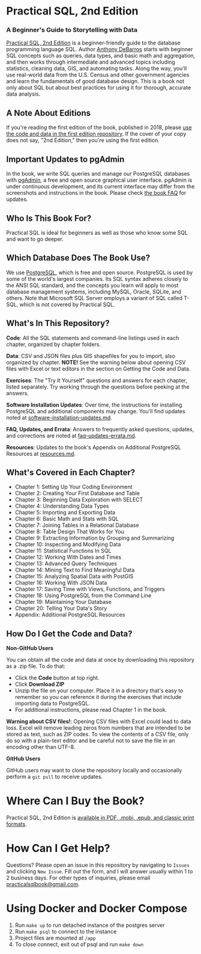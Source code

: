 # Practical SQL, 2nd Edition

### A Beginner's Guide to Storytelling with Data

[Practical SQL, 2nd Edition](https://nostarch.com/practical-sql-2nd-edition/) is a beginner-friendly guide to the database programming language SQL. Author [Anthony DeBarros](https://www.anthonydebarros.com) starts with beginner SQL concepts such as queries, data types, and basic math and aggregation, and then works through intermediate and advanced topics including statistics, cleaning data, GIS, and automating tasks. Along the way, you'll use real-world data from the U.S. Census and other government agencies and learn the fundamentals of good database design. This is a book not only about SQL but about best practices for using it for thorough, accurate data analysis.

## A Note About Editions

If you're reading the first edition of the book, published in 2018, please [use the code and data in the first edition repository](https://github.com/anthonydb/practical-sql/). If the cover of your copy does not say, "2nd Edition," then you're using the first edition.

## Important Updates to pgAdmin

In the book, we write SQL queries and manage our PostgreSQL databases with [pgAdmin](https://pgadmin.org), a free and open source graphical user interface. pgAdmin is under continuous development, and its current interface may differ from the screenshots and instructions in the book. Please check [the book FAQ](https://github.com/anthonydb/practical-sql-2/blob/master/faq-updates-errata.md) for updates.

## Who Is This Book For?

Practical SQL is ideal for beginners as well as those who know some SQL and want to go deeper.

## Which Database Does The Book Use?

We use [PostgreSQL](https://www.postgresql.org), which is free and open source. PostgreSQL is used by some of the world's largest companies. Its SQL syntax adheres closely to the ANSI SQL standard, and the concepts you learn will apply to most database management systems, including MySQL, Oracle, SQLite, and others. Note that Microsoft SQL Server employs a variant of SQL called T-SQL, which is not covered by Practical SQL.

## What's In This Repository?

**Code**: All the SQL statements and command-line listings used in each chapter, organized by chapter folders.

**Data**: CSV and JSON files plus GIS shapefiles for you to import, also organized by chapter. **NOTE!** See the warning below about opening CSV files with Excel or text editors in the section on Getting the Code and Data.

**Exercises**: The "Try It Yourself" questions and answers for each chapter, listed separately. Try working through the questions before peeking at the answers.

**Software Installation Updates**: Over time, the instructions for installing PostgreSQL and additional components may change. You'll find updates noted at [software-installation-updates.md](https://github.com/anthonydb/practical-sql-2/blob/master/software-installation-updates.md).

**FAQ, Updates, and Errata**: Answers to frequently asked questions, updates, and corrections are noted at [faq-updates-errata.md](https://github.com/anthonydb/practical-sql-2/blob/master/faq-updates-errata.md).

**Resources**: Updates to the book's Appendix on Additional PostgreSQL Resources at [resources.md](https://github.com/anthonydb/practical-sql-2/blob/master/resources.md).

## What's Covered in Each Chapter?

- Chapter 1: Setting Up Your Coding Environment
- Chapter 2: Creating Your First Database and Table
- Chapter 3: Beginning Data Exploration with SELECT
- Chapter 4: Understanding Data Types
- Chapter 5: Importing and Exporting Data
- Chapter 6: Basic Math and Stats with SQL
- Chapter 7: Joining Tables in a Relational Database
- Chapter 8: Table Design That Works for You
- Chapter 9: Extracting Information by Grouping and Summarizing
- Chapter 10: Inspecting and Modifying Data
- Chapter 11: Statistical Functions In SQL
- Chapter 12: Working With Dates and Times
- Chapter 13: Advanced Query Techniques
- Chapter 14: Mining Text to Find Meaningful Data
- Chapter 15: Analyzing Spatial Data with PostGIS
- Chapter 16: Working With JSON Data
- Chapter 17: Saving Time with Views, Functions, and Triggers
- Chapter 18: Using PostgreSQL from the Command Line
- Chapter 19: Maintaining Your Database
- Chapter 20: Telling Your Data's Story
- Appendix: Additional PostgreSQL Resources

## How Do I Get the Code and Data?

**Non-GitHub Users**

You can obtain all the code and data at once by downloading this repository as a .zip file. To do that:

- Click the **Code** button at top right.
- Click **Download ZIP**
- Unzip the file on your computer. Place it in a directory that's easy to remember so you can reference it during the exercises that include importing data to PostgreSQL.
- For additional instructions, please read Chapter 1 in the book.

**Warning about CSV files!**: Opening CSV files with Excel could lead to data loss. Excel will remove leading zeros from numbers that are intended to be stored as text, such as ZIP codes. To view the contents of a CSV file, only do so with a plain-text editor and be careful not to save the file in an encoding other than UTF-8.

**GitHub Users**

GitHub users may want to clone the repository locally and occasionally perform a `git pull` to receive updates.

# Where Can I Buy the Book?

Practical SQL, 2nd Edition is [available in PDF, .mobi, .epub, and classic print formats](https://nostarch.com/practical-sql-2nd-edition/).

# How Can I Get Help?

Questions? Please open an issue in this repository by navigating to `Issues` and clicking `New Issue`. Fill out the form, and I will answer usually within 1 to 2 business days. For other types of inquiries, please email [practicalsqlbook@gmail.com](mailto:practicalsqlbook@gmail.com).

# Using Docker and Docker Compose

1. Run `make up` to run detached instance of the postgres server
2. Run `make psql` to connect to the instance
3. Project files are mounted at `/app`
4. To close connect, exit out of psql and run `make down`

